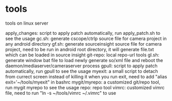# tools
tools on linux server

apply_changes: script to apply patch automatically, run apply_patch.sh
               to see the usage
gc.sh:         generate cscope/ctrlp source file for camera project in any
               android directory
gf.sh:         generate sourceinsight source file for camera project, need
               to be run in android root directory, it will generate file.txt
               which can be loaded in source insight
git-repo:      local repo-url tools
gl.sh:         generate window bat file to load newly generate so/xml file and
               reboot the daemon/mediaserver/cameraserver process
gpull:         script to apply patch automatically, run gpull to see the usage
myexit:        a small script to detach from currect screen instead of killing it
               when you run exit, need to add "alias exit='~/tools/myexit" in bashrc
mygit/myrepo:  a customized git/repo tool, run mygit myrepo to see the usage
repo:          repo tool
vimrc:         customized vimrc file, need to run "ln -s ~/tools/vimrc
               ~/.vimrc" to use
